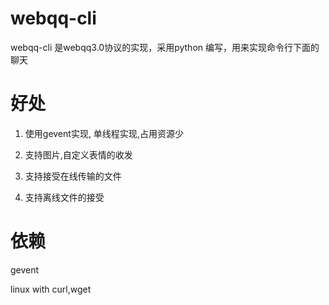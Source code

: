 webqq-cli
===========

webqq-cli 是webqq3.0协议的实现，采用python 编写，用来实现命令行下面的聊天

好处
====

1. 使用gevent实现, 单线程实现,占用资源少

2. 支持图片,自定义表情的收发

3. 支持接受在线传输的文件

4. 支持离线文件的接受


依赖
====

gevent 

linux with curl,wget

